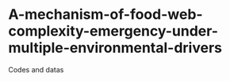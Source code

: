 # A-mechanism-of-food-web-complexity-emergency-under-multiple-environmental-drivers
Codes and datas
